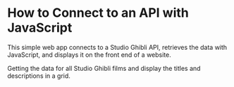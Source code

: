 # How to Connect to an API with JavaScript

  This simple web app connects to a Studio Ghibli API, retrieves the data with JavaScript, and displays it on the front end of a website. 

  Getting the data for all Studio Ghibli films and display the titles and descriptions in a grid.
